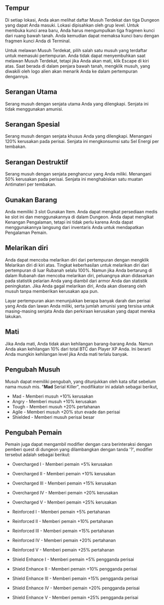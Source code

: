 ## Tempur
Di setiap lokasi, Anda akan melihat daftar Musuh Terdekat dan tiga Dungeon yang dapat Anda masuki. Lokasi dipisahkan oleh grup level. Untuk membuka kunci area baru, Anda harus mengumpulkan tiga fragmen kunci dari ruang bawah tanah. Anda kemudian dapat memaksa kunci baru dengan fragmen kunci Anda di Terminal.

Untuk melawan Musuh Terdekat, pilih salah satu musuh yang terdaftar untuk memasuki pertempuran. Anda tidak dapat menyembuhkan saat melawan Musuh Terdekat, tetapi jika Anda akan mati, klik Escape di kiri atas. Saat berada di dalam penjara bawah tanah, mengklik musuh, yang diwakili oleh logo alien akan menarik Anda ke dalam pertempuran dengannya.

## Serangan Utama
Serang musuh dengan senjata utama Anda yang dilengkapi. Senjata ini tidak menggunakan amunisi.

## Serangan Spesial
Serang musuh dengan senjata khusus Anda yang dilengkapi. Menangani 120% kerusakan pada perisai. Senjata ini mengkonsumsi satu Sel Energi per tembakan.

## Serangan Destruktif
Serang musuh dengan senjata penghancur yang Anda miliki. Menangani 50% kerusakan pada perisai. Senjata ini menghabiskan satu muatan Antimateri per tembakan.

## Gunakan Barang
Anda memiliki 3 slot Gunakan Item. Anda dapat mengikat persediaan medis ke slot ini dan menggunakannya di dalam Dungeon. Anda dapat mengikat Kenangan Pengalaman, tetapi ini tidak perlu karena Anda dapat menggunakannya langsung dari inventaris Anda untuk mendapatkan Pengalaman Pemain.

## Melarikan diri
Anda dapat mencoba melarikan diri dari pertempuran dengan mengklik Melarikan diri di kiri atas. Tingkat keberhasilan untuk melarikan diri dari pertempuran di luar Rubanah selalu 100%. Namun jika Anda bertarung di dalam Rubanah dan mencoba melarikan diri, peluangnya akan didasarkan pada statistik pelarian Anda yang diambil dari armor Anda dan statistik peningkatan. Jika Anda gagal melarikan diri, Anda akan diserang oleh musuh tanpa memberikan kerusakan apa pun.

Layar pertempuran akan menunjukkan berapa banyak darah dan perisai yang Anda dan lawan Anda miliki, serta jumlah amunisi yang tersisa untuk masing-masing senjata Anda dan perkiraan kerusakan yang dapat mereka lakukan.

## Mati

Jika Anda mati, Anda tidak akan kehilangan barang-barang Anda. Namun Anda akan kehilangan 10% dari total BTC dan Player XP Anda. Ini berarti Anda mungkin kehilangan level jika Anda mati terlalu banyak.

## Pengubah Musuh
  
Musuh dapat memiliki pengubah, yang ditunjukkan oleh kata sifat sebelum nama musuh mis. "**Mad** Serial Killer", modifikator ini adalah sebagai berikut,

 - Mad - Memberi musuh +10% kerusakan
 - Angry - Memberi musuh +10% kerusakan
 - Tough - Memberi musuh +20% pertahanan
 - Agile - Memberi musuh +20% stun evade dan perisai
 - Shielded -  Memberi musuh perisai besar
  
## Pengubah Pemain
  
Pemain juga dapat mengambil modifier dengan cara berinteraksi dengan pemberi quest di dungeon yang dilambangkan dengan tanda '?', modifier tersebut adalah sebagai berikut:

 - Overcharged I - Memberi pemain +5% kerusakan
 - Overcharged II - Memberi pemain +10% kerusakan  
 - Overcharged III - Memberi pemain +15% kerusakan  
 - Overcharged IV - Memberi pemain +20% kerusakan  
 - Overcharged V - Memberi pemain +25% kerusakan  
  
  
 - Reinforced I - Memberi pemain +5% pertahanan  
 - Reinforced II - Memberi pemain +10% pertahanan  
 - Reinforced III - Memberi pemain +15% pertahanan  
 - Reinforced IV - Memberi pemain +20% pertahanan  
 - Reinforced V - Memberi pemain +25% pertahanan 
  
  
 - Shield Enhance I - Memberi pemain +5% pengganda perisai  
 - Shield Enhance II - Memberi pemain +10% pengganda perisai  
 - Shield Enhance III - Memberi pemain +15% pengganda perisai  
 - Shield Enhance IV - Memberi pemain +20% pengganda perisai  
 - Shield Enhance V - Memberi pemain +25% pengganda perisai  
